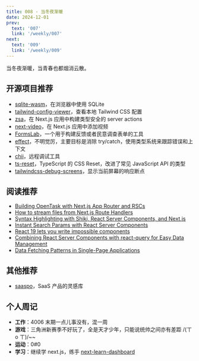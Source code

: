 ```yaml
---
title: 008 - 当冬夜渐暖
date: 2024-12-01
prev:
  text: '007'
  link: '/weekly/007'
next:
  text: '009'
  link: '/weekly/009'
---
```


当冬夜渐暖，当青春也都烟消云散。

## 开源项目推荐

- [sqlite-wasm](https://github.com/subframe7536/sqlite-wasm)，在浏览器中使用 SQLite
- [tailwind-config-viewer](https://github.com/rogden/tailwind-config-viewer)，查看本地 Tailwind CSS 配置
- [zsa](https://github.com/IdoPesok/zsa)，在 Next.js 应用中构建类型安全的 server actions
- [next-video](https://github.com/muxinc/next-video)，在 Next.js 应用中添加视频
- [FormsLab](https://github.com/Ryczko/FormsLab)，一个用于构建反馈或者民意调查表单的工具
- [effect](https://github.com/Effect-TS/effect)，不明觉厉，主要目标是消除 try/catch，使用类型系统来跟踪错误和上下文
- [chii](https://github.com/liriliri/chii)，远程调试工具
- [ts-reset](https://github.com/mattpocock/ts-reset)，TypeScript 的 CSS Reset，改进了常见 JavaScript API 的类型
- [tailwindcss-debug-screens](https://github.com/jorenvanhee/tailwindcss-debug-screens)，显示当前屏幕的响应断点

## 阅读推荐

- [Building OpenTask with Next.js App Router and RSCs](https://flsilva.com/blog/building-opentask-nextjs-app-router-react-server-components/)
- [How to stream files from Next.js Route Handlers](https://www.ericburel.tech/blog/nextjs-stream-files)
- [Syntax Highlighting with Shiki, React Server Components, and Next.js](https://www.luckymedia.dev/blog/syntax-highlighting-with-shiki-react-server-components-and-next-js)
- [Instant Search Params with React Server Components](https://buildui.com/posts/instant-search-params-with-react-server-components)
- [React 19 lets you write impossible components](https://www.mux.com/blog/react-19-server-components-and-actions)
- [Combining React Server Components with react-query for Easy Data Management](https://frontendmasters.com/blog/combining-react-server-components-with-react-query-for-easy-data-management/)
- [Data Fetching Patterns in Single-Page Applications](https://martinfowler.com/articles/data-fetch-spa.html)

## 其他推荐

- [saaspo](https://saaspo.com/)，SaaS 产品的灵感库

## 个人周记

- **工作**：4006 末期一点儿事没有，混一周
- **游戏**：三角洲新赛季不好玩了，全是天才少年，只能说统帅之间亦有差距 /(ㄒ o ㄒ)/~~
- **运动**：0#0
- **学习**：继续学 next.js，练手 [next-learn-dashboard](https://github.com/mancuoj-collective/next-learn-dashboard)
